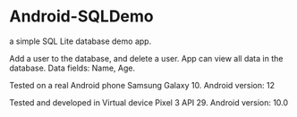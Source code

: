 # Android-SQLDemo
a simple SQL Lite database demo app.

Add a user to the database, and delete a user.
App can view all data in the database.
Data fields: Name, Age.

Tested on a real Android phone Samsung Galaxy 10. 
Android version: 12

Tested and developed in Virtual device Pixel 3 API 29.
Android version: 10.0
